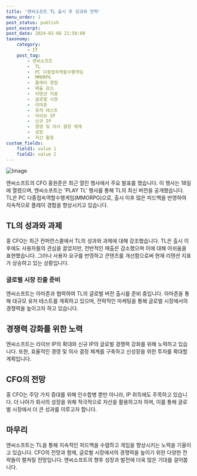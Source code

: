 ```yaml
---
title: '엔씨소프트 TL 출시 후 성과와 전략'
menu_order: 1
post_status: publish
post_excerpt: 
post_date: 2024-02-08 21:50:08
taxonomy:
    category:
        - IT
    post_tag:
        - 엔씨소프트
        -  TL
        -  PC 다중접속역할수행게임
        -  MMORPG
        -  플레이 경험
        -  매출 감소
        -  리텐션 지표
        -  글로벌 시장
        -  아마존
        -  유저 테스트
        -  라이브 IP
        -  신규 IP
        -  경영 및 의사 결정 체계
        -  성장
        -  자산 활용
custom_fields:
    field1: value 1
    field2: value 2
---
```


![Image](https://imgnews.pstatic.net/image/138/2024/02/08/0002166576_001_20240208095804458.jpg?type=w647)

엔씨소프트의 CFO 홍원준은 최근 열린 행사에서 주요 발표를 했습니다. 이 행사는 18일에 열렸으며, 엔씨소프트는 'PLAY TL' 행사를 통해 TL의 최신 버전을 공개했습니다. TL은 PC 다중접속역할수행게임(MMORPG)으로, 출시 이후 많은 피드백을 반영하여 지속적으로 플레이 경험을 향상시키고 있습니다.
## TL의 성과와 과제
홍 CFO는 최근 컨퍼런스콜에서 TL의 성과와 과제에 대해 강조했습니다. TL은 출시 이후에도 사용자들의 관심을 끌었지만, 전반적인 매출은 감소했으며 이에 대해 아쉬움을 표현했습니다. 그러나 사용자 요구를 반영하고 콘텐츠를 개선함으로써 현재 리텐션 지표가 상승하고 있는 상황입니다.
### 글로벌 시장 진출 준비
엔씨소프트는 아마존과 협력하여 TL의 글로벌 버전 출시를 준비 중입니다. 아마존을 통해 대규모 유저 테스트를 계획하고 있으며, 전략적인 마케팅을 통해 글로벌 시장에서의 경쟁력을 높이고자 하고 있습니다.
## 경쟁력 강화를 위한 노력
엔씨소프트는 라이브 IP의 확대와 신규 IP의 글로벌 경쟁력 강화를 위해 노력하고 있습니다. 또한, 효율적인 경영 및 의사 결정 체계를 구축하고 신성장을 위한 투자를 확대할 계획입니다.
## CFO의 전망
홍 CFO는 주당 가치 증대를 위해 인수합병 뿐만 아니라, IP 취득에도 주목하고 있습니다. 더 나아가 회사의 성장을 위해 적극적으로 자산을 활용하고자 하며, 이를 통해 글로벌 시장에서 더 큰 성과를 이루고자 합니다.
## 마무리
엔씨소프트는 TL을 통해 지속적인 피드백을 수렴하고 게임을 향상시키는 노력을 기울이고 있습니다. CFO의 전망과 함께, 글로벌 시장에서의 경쟁력을 높이기 위한 다양한 전략들이 펼쳐질 전망입니다. 엔씨소프트의 향후 성장과 발전에 더욱 많은 기대를 걸어봅니다.
